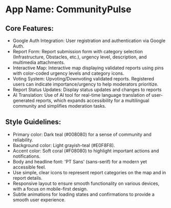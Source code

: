 # **App Name**: CommunityPulse

## Core Features:

- Google Auth Integration: User registration and authentication via Google Auth.
- Report Form: Report submission form with category selection (Infrastructure, Obstacles, etc.), urgency level, description, and multimedia attachments.
- Interactive Map: Interactive map displaying validated reports using pins with color-coded urgency levels and category icons.
- Voting System: Upvoting/Downvoting validated reports. Registered users can indicate importance/urgency to help moderators prioritize.
- Report Status Updates: Display status updates and changes to reports
- AI Translation: Use of AI tool for real-time language translation of user-generated reports, which expands accessibility for a multilingual community and simplifies moderation tasks.

## Style Guidelines:

- Primary color: Dark teal (#008080) for a sense of community and reliability.
- Background color: Light grayish-teal (#E0F8F8).
- Accent color: Soft coral (#F08080) to highlight important actions and notifications.
- Body and headline font: 'PT Sans' (sans-serif) for a modern yet accessible feel.
- Use simple, clear icons to represent report categories on the map and in report details.
- Responsive layout to ensure smooth functionality on various devices, with a focus on mobile-first design.
- Subtle animations for loading states and confirmations to provide a smooth user experience.